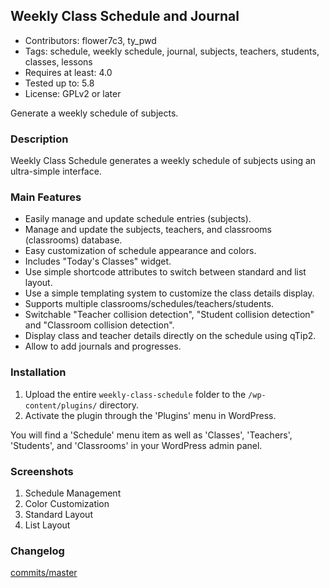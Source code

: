 ## Weekly Class Schedule and Journal

- Contributors: flower7c3, ty_pwd
- Tags: schedule, weekly schedule, journal, subjects, teachers, students, classes, lessons
- Requires at least: 4.0
- Tested up to: 5.8
- License: GPLv2 or later

Generate a weekly schedule of subjects.

### Description

Weekly Class Schedule generates a weekly schedule of subjects using an ultra-simple interface.

### Main Features

* Easily manage and update schedule entries (subjects).
* Manage and update the subjects, teachers, and classrooms (classrooms) database.
* Easy customization of schedule appearance and colors.
* Includes "Today's Classes" widget.
* Use simple shortcode attributes to switch between standard and list layout.
* Use a simple templating system to customize the class details display.
* Supports multiple classrooms/schedules/teachers/students.
* Switchable "Teacher collision detection", "Student collision detection" and "Classroom collision detection".
* Display class and teacher details directly on the schedule using qTip2.
* Allow to add journals and progresses.

### Installation

1. Upload the entire `weekly-class-schedule` folder to the `/wp-content/plugins/` directory.
2. Activate the plugin through the 'Plugins' menu in WordPress.

You will find a 'Schedule' menu item as well as 'Classes', 'Teachers', 'Students', and 'Classrooms' in your WordPress admin panel.

### Screenshots

1. Schedule Management
2. Color Customization
3. Standard Layout
4. List Layout

### Changelog

[commits/master](https://github.com/Flower7C3/weekly-class-schedule/commits/master)
